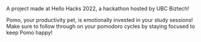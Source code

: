 A project made at Hello Hacks 2022, a hackathon hosted by UBC Biztech!

Pomo, your productivity pet, is emotionally invested in your study sessions! Make sure to follow through on your pomodoro cycles by staying focused to keep Pomo happy!
